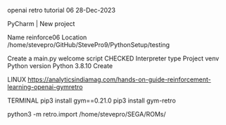 openai retro tutorial 06
28-Dec-2023

PyCharm | New project

Name		reinforce06
Location	/home/stevepro/GitHub/StevePro9/PythonSetup/testing

Create a main.py welcome script	CHECKED
Interpreter type			Project venv
Python version				Python 3.8.10
Create

LINUX
https://analyticsindiamag.com/hands-on-guide-reinforcement-learning-openai-gymretro


TERMINAL
pip3 install gym==0.21.0
pip3 install gym-retro

python3 -m retro.import /home/stevepro/SEGA/ROMs/


